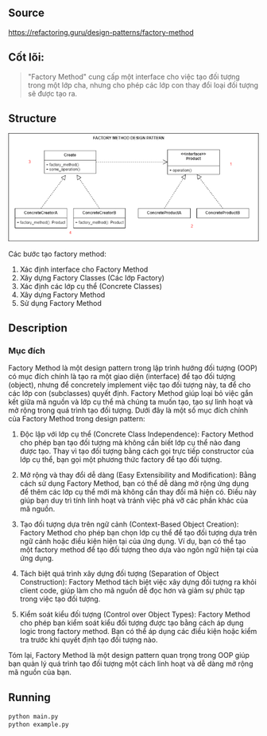 ## Source
https://refactoring.guru/design-patterns/factory-method
## Cốt lõi:
>"Factory Method" cung cấp một interface cho việc tạo đối tượng trong một lớp cha, nhưng cho phép các lớp con thay đổi loại đối tượng sẽ được tạo ra.
## Structure
![alt tag](factory_method.png)

Các bước tạo factory method:
1. Xác định interface cho Factory Method
2. Xây dựng Factory Classes (Các lớp Factory)
3. Xác định các lớp cụ thể (Concrete Classes)
4. Xây dựng Factory Method
5. Sử dụng Factory Method

## Description

### Mục đích
Factory Method là một design pattern trong lập trình hướng đối tượng (OOP) có mục đích chính là tạo ra một giao diện (interface) để tạo đối tượng (object), nhưng để concretely implement việc tạo đối tượng này, ta để cho các lớp con (subclasses) quyết định. Factory Method giúp loại bỏ việc gắn kết giữa mã nguồn và lớp cụ thể mà chúng ta muốn tạo, tạo sự linh hoạt và mở rộng trong quá trình tạo đối tượng.
Dưới đây là một số mục đích chính của Factory Method trong design pattern:

1. Độc lập với lớp cụ thể (Concrete Class Independence): Factory Method cho phép bạn tạo đối tượng mà không cần biết lớp cụ thể nào đang được tạo. Thay vì tạo đối tượng bằng cách gọi trực tiếp constructor của lớp cụ thể, bạn gọi một phương thức factory để tạo đối tượng.

2. Mở rộng và thay đổi dễ dàng (Easy Extensibility and Modification): Bằng cách sử dụng Factory Method, bạn có thể dễ dàng mở rộng ứng dụng để thêm các lớp cụ thể mới mà không cần thay đổi mã hiện có. Điều này giúp bạn duy trì tính linh hoạt và tránh việc phá vỡ các phần khác của mã nguồn.

3. Tạo đối tượng dựa trên ngữ cảnh (Context-Based Object Creation): Factory Method cho phép bạn chọn lớp cụ thể để tạo đối tượng dựa trên ngữ cảnh hoặc điều kiện hiện tại của ứng dụng. Ví dụ, bạn có thể tạo một factory method để tạo đối tượng theo dựa vào ngôn ngữ hiện tại của ứng dụng.

4. Tách biệt quá trình xây dựng đối tượng (Separation of Object Construction): Factory Method tách biệt việc xây dựng đối tượng ra khỏi client code, giúp làm cho mã nguồn dễ đọc hơn và giảm sự phức tạp trong việc tạo đối tượng.

5. Kiểm soát kiểu đối tượng (Control over Object Types): Factory Method cho phép bạn kiểm soát kiểu đối tượng được tạo bằng cách áp dụng logic trong factory method. Bạn có thể áp dụng các điều kiện hoặc kiểm tra trước khi quyết định tạo đối tượng nào.

Tóm lại, Factory Method là một design pattern quan trọng trong OOP giúp bạn quản lý quá trình tạo đối tượng một cách linh hoạt và dễ dàng mở rộng mã nguồn của bạn.

## Running
```
python main.py
python example.py
```